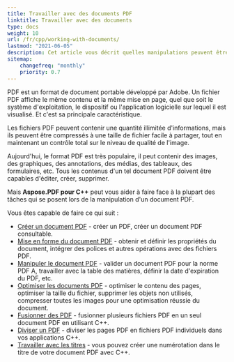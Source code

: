 ```yaml
---
title: Travailler avec des documents PDF 
linktitle: Travailler avec des documents
type: docs
weight: 10
url: /fr/cpp/working-with-documents/
lastmod: "2021-06-05"
description: Cet article vous décrit quelles manipulations peuvent être effectuées avec le document avec la bibliothèque Aspose.PDF pour C++.
sitemap:
    changefreq: "monthly"
    priority: 0.7
---
```


PDF est un format de document portable développé par Adobe. Un fichier PDF affiche le même contenu et la même mise en page, quel que soit le système d'exploitation, le dispositif ou l'application logicielle sur lequel il est visualisé. Et c'est sa principale caractéristique.

Les fichiers PDF peuvent contenir une quantité illimitée d'informations, mais ils peuvent être compressés à une taille de fichier facile à partager, tout en maintenant un contrôle total sur le niveau de qualité de l'image.

Aujourd'hui, le format PDF est très populaire, il peut contenir des images, des graphiques, des annotations, des médias, des tableaux, des formulaires, etc. Tous les contenus d'un tel document PDF doivent être capables d'éditer, créer, supprimer.

Mais **Aspose.PDF pour C++** peut vous aider à faire face à la plupart des tâches qui se posent lors de la manipulation d'un document PDF.

Vous êtes capable de faire ce qui suit :

- [Créer un document PDF](/pdf/fr/cpp/create-pdf-document/) - créer un PDF, créer un document PDF consultable.
- [Mise en forme du document PDF](/pdf/fr/cpp/formatting-pdf-document/) - obtenir et définir les propriétés du document, intégrer des polices et autres opérations avec des fichiers PDF.
- [Manipuler le document PDF](/pdf/fr/cpp/manipulate-pdf-document/) - valider un document PDF pour la norme PDF A, travailler avec la table des matières, définir la date d'expiration du PDF, etc.
- [Optimiser les documents PDF](/pdf/fr/cpp/optimize-pdf/) - optimiser le contenu des pages, optimiser la taille du fichier, supprimer les objets non utilisés, compresser toutes les images pour une optimisation réussie du document.
- [Fusionner des PDF](/pdf/fr/cpp/merge-pdf-documents/) - fusionner plusieurs fichiers PDF en un seul document PDF en utilisant C++.
- [Diviser un PDF](/pdf/fr/cpp/split-pdf-document/) - diviser les pages PDF en fichiers PDF individuels dans vos applications C++.
- [Travailler avec les titres](/pdf/fr/cpp/working-with-headings/) - vous pouvez créer une numérotation dans le titre de votre document PDF avec C++.